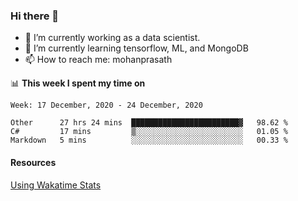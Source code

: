 ### Hi there 👋

- 🔭 I’m currently working as a data scientist.
- 🌱 I’m currently learning tensorflow, ML, and MongoDB
- 📫 How to reach me: mohanprasath

📊 **This week I spent my time on**
<!--START_SECTION:waka-->
```text
Week: 17 December, 2020 - 24 December, 2020

Other      27 hrs 24 mins  ████████████████████████▓   98.62 % 
C#         17 mins         ▒░░░░░░░░░░░░░░░░░░░░░░░░   01.05 % 
Markdown   5 mins          ░░░░░░░░░░░░░░░░░░░░░░░░░   00.33 % 
```
<!--END_SECTION:waka-->

#### Resources
[Using Wakatime Stats](https://github.com/marketplace/actions/waka-readme)
